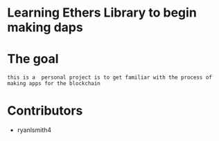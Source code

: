 # Learning Ethers Library to begin making daps

# The goal 
    this is a  personal project is to get familiar with the process of making apps for the blockchain

# Contributors 
- ryanlsmith4